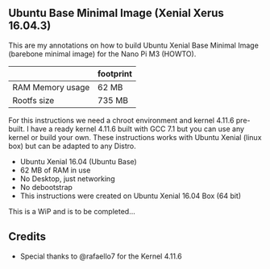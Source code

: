 Ubuntu Base Minimal Image (Xenial Xerus 16.04.3)
------------------------------------------------

This are my annotations on how to build Ubuntu Xenial Base Minimal Image (barebone minimal image) for the Nano Pi M3 (HOWTO).

|                      |footprint |
|----------------------|----------|
|RAM Memory usage      |  62 MB   |
|Rootfs size           | 735 MB   |


For this instructions we need a chroot environment and kernel 4.11.6 pre-built.
I have a ready kernel 4.11.6 built with GCC 7.1 but you can use any kernel or build your own.
These instructions works with Ubuntu Xenial (linux box) but can be adapted to any Distro.

* Ubuntu Xenial 16.04 (Ubuntu Base)
* 62 MB of RAM in use
* No Desktop, just networking
* No debootstrap
* This instructions were created on Ubuntu Xenial 16.04 Box (64 bit)

This is a WiP and is to be completed...


Credits
-------
* Special thanks to @rafaello7 for the Kernel 4.11.6

